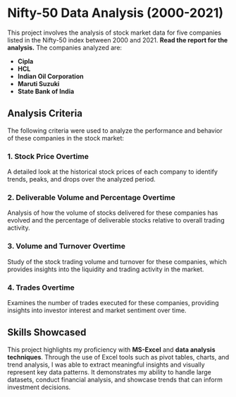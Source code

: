 # Nifty-50 Data Analysis (2000-2021)

This project involves the analysis of stock market data for five companies listed in the Nifty-50 index between 2000 and 2021. 
**Read the report for the analysis.**
The companies analyzed are:

- **Cipla**
- **HCL**
- **Indian Oil Corporation**
- **Maruti Suzuki**
- **State Bank of India**

## Analysis Criteria

The following criteria were used to analyze the performance and behavior of these companies in the stock market:

### 1. Stock Price Overtime
A detailed look at the historical stock prices of each company to identify trends, peaks, and drops over the analyzed period.

### 2. Deliverable Volume and Percentage Overtime
Analysis of how the volume of stocks delivered for these companies has evolved and the percentage of deliverable stocks relative to overall trading activity.

### 3. Volume and Turnover Overtime
Study of the stock trading volume and turnover for these companies, which provides insights into the liquidity and trading activity in the market.

### 4. Trades Overtime
Examines the number of trades executed for these companies, providing insights into investor interest and market sentiment over time.

## Skills Showcased

This project highlights my proficiency with **MS-Excel** and **data analysis techniques**. Through the use of Excel tools such as pivot tables, charts, and trend analysis, I was able to extract meaningful insights and visually represent key data patterns. It demonstrates my ability to handle large datasets, conduct financial analysis, and showcase trends that can inform investment decisions.
